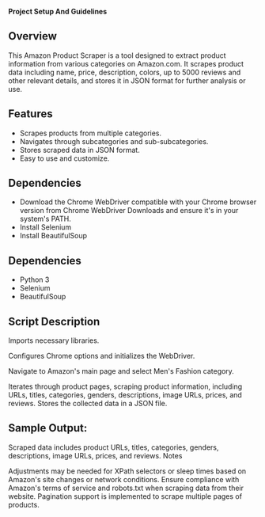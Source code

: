 **Project Setup And Guidelines**

## Overview

This Amazon Product Scraper is a tool designed to extract product information from various categories on Amazon.com. It scrapes product data including name, price, description, colors, up to 5000 reviews and other relevant details, and stores it in JSON format for further analysis or use.

## Features

- Scrapes products from multiple categories.
- Navigates through subcategories and sub-subcategories.
- Stores scraped data in JSON format.
- Easy to use and customize.

## Dependencies
- Download the Chrome WebDriver compatible with your Chrome browser version from Chrome WebDriver Downloads and ensure it's in your system's PATH.
- Install Selenium
- Install BeautifulSoup

## Dependencies
- Python 3
- Selenium
- BeautifulSoup

## Script Description

Imports necessary libraries.

Configures Chrome options and initializes the WebDriver.

Navigate to Amazon's main page and select Men's Fashion category.

Iterates through product pages, scraping product information, including URLs, titles, categories, genders, descriptions, image URLs, prices, and reviews.
Stores the collected data in a JSON file.

## Sample Output:
Scraped data includes product URLs, titles, categories, genders, descriptions, image URLs, prices, and reviews.
Notes

Adjustments may be needed for XPath selectors or sleep times based on Amazon's site changes or network conditions.
Ensure compliance with Amazon's terms of service and robots.txt when scraping data from their website.
Pagination support is implemented to scrape multiple pages of products.
